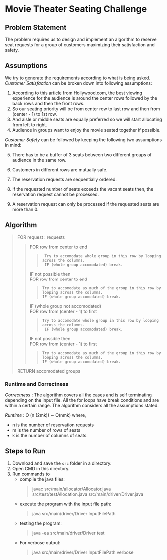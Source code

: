 # Movie Theater Seating Challenge

## **Problem Statement**

The problem requires us to design and implement an algorithm to reserve seat requests for a group of customers maximizing their satisfaction and safety.  

## **Assumptions**

We try to generate the requirements according to what is being asked. 
_Customer Satisfaction_ can be broken down into following assumptions: 

1. According to this [article](https://www.hollywood.com/movie--theaters/movie-theater-seats-which-are-the-best-60824411#:~:text=While%20the%20back%20may%20be,to%20two%2Dthirds%20back.%E2%80%9D) from Hollywood.com, the best viewing experience for the audience is around the center rows followed by the back rows and then the front rows. 
2. So our seating priority will be from center row to last row and then from (center - 1) to 1st row. 
3. And aisle or middle seats are equally preferred so we will start allocating from left to right.
4. Audience in groups want to enjoy the movie seated together if possible.

_Customer Safety_ can be followed by keeping the following two assumptions in mind:

5. There has to be a buffer of 3 seats between two different groups of audience in the same row.
5. Customers in different rows are mutually safe. 

6. The reservation requests are sequentially ordered.
7. If the requested number of seats exceeds the vacant seats then, the reservation request cannot be processed.
8. A reservation request can only be processed if the requested seats are more than 0. 

## **Algorithm**
> FOR request : requests
>>   FOR row from center to end    
>>>      Try to accomodate whole group in this row by looping across the columns.  
>>>      IF (whole group accomodated) break.        
>> IF not possible then  
>> FOR row from center to end   
>>>     Try to accomodate as much of the group in this row by looping across the columns.
>>>     IF (whole group accomodated) break.    
>> IF (whole group not accomodated)  
>> FOR row from (center - 1) to first  
>>>     Try to accomodate whole group in this row by looping across the columns.
>>>      IF (whole group accomodated) break.  
>> IF not possible then  
>> FOR row from (center - 1) to first   
>>>     Try to accomodate as much of the group in this row by looping across the columns.
>>>     IF (whole group accomodated) break.
> RETURN accomodated groups

### **Runtime and Correctness**

_Correctness_ : The algorithm covers all the cases and is self terminating depending on the input file. All the for loops have break conditions and are within a certain range. The algorithm considers all the assumptions stated.

_Runtime_ : O (n (2mk)) $\sim$ O(nmk) where,
  - n is the number of reservation requests 
  - m is the number of rows of seats 
  - k is the number of columns of seats.  

## **Steps to Run** 
1. Download and save the `src` folder in a directory.
2. Open CMD in this directory. 
3. Run commands to 
    - compile the java files:
        >javac src/main/allocator/Allocator.java src/test/testAllocation.java src/main/driver/Driver.java
    - execute the program with the input file path:
        > java src/main/driver/Driver InputFilePath
    - testing the program:
        > java -ea src/main/driver/Driver test 
    - For verbose output: 
        > java src/main/driver/Driver InputFilePath verbose

